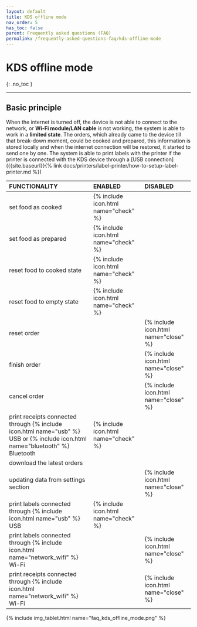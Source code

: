 ```yaml
---
layout: default
title: KDS offline mode
nav_order: 5
has_toc: false
parent: Frequently asked questions (FAQ)
permalink: /frequently-asked-questions-faq/kds-offline-mode
---
```


# KDS offline mode
{: .no_toc }

---

## Basic principle
When the internet is turned off, the device is not able to connect to the network, or **Wi-Fi module/LAN cable** is not working, the system is able to work in a **limited state**. The orders, which already came to the device till that break-down moment, could be cooked and prepared, this information is stored locally and when the internet connection will be restored, it started to send one by one. The system is able to print labels with the printer if the printer is connected with the KDS device through a [USB connection]({{site.baseurl}}{% link docs/printers/label-printer/how-to-setup-label-printer.md %})



| FUNCTIONALITY									| <span class="text-green-100">ENABLED</span>  | <span class="text-red-100">DISABLED</span> |
|:------------------------------------------------------|:------|:------|
| set food as cooked									| <span class="text-green-100">{% include icon.html name="check" %}</span>|  |
| set food as prepared									| <span class="text-green-100">{% include icon.html name="check" %}</span>|  |
| reset food to cooked state							| <span class="text-green-100">{% include icon.html name="check" %}</span>|  |
| reset food to empty state								| <span class="text-green-100">{% include icon.html name="check" %}</span>|  |
| reset order											|  | <span class="text-red-100">{% include icon.html name="close" %}</span>|
| finish order											|  | <span class="text-red-100">{% include icon.html name="close" %}</span>|
| cancel order											|  | <span class="text-red-100">{% include icon.html name="close" %}</span>|
| print receipts connected through {% include icon.html name="usb" %} USB or {% include icon.html name="bluetooth" %} Bluetooth		| <span class="text-green-100">{% include icon.html name="check" %}</span>|  |
| download the latest orders							|  |  |
| updating data from settings section					|  | <span class="text-red-100">{% include icon.html name="close" %}</span>|
| print labels connected through {% include icon.html name="usb" %} USB					| <span class="text-green-100">{% include icon.html name="check" %}</span>|  |
| print labels connected through {% include icon.html name="network_wifi" %} Wi-Fi					|  | <span class="text-red-100">{% include icon.html name="close" %}</span>|
| print receipts connected through {% include icon.html name="network_wifi" %} Wi-Fi				|  | <span class="text-red-100">{% include icon.html name="close" %}</span>|

<!-- ## Working functionality offline
- set food as cooked
- set food as prepared
- reset food to cooked state
- reset food to empty state
- print labels connected through USB
- print receipts connected through USB or Bluetooth

## Disabled functionality in offline mode
- reset order
- finish order
- cancel order
- download the latest orders
- updating data from settings section
- print labels connected through Wi-Fi
- print receipts connected through Wi-Fi -->

{% include img_tablet.html name="faq_kds_offline_mode.png" %}